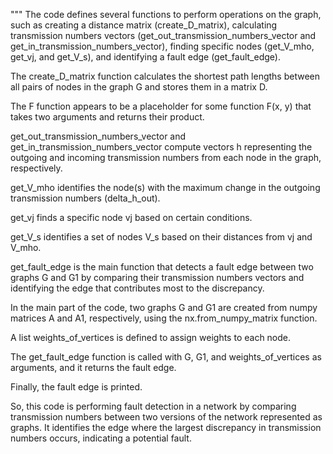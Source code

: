"""
The code defines several functions to perform operations on the graph, such as creating a distance matrix (create_D_matrix), calculating transmission numbers vectors (get_out_transmission_numbers_vector and get_in_transmission_numbers_vector), finding specific nodes (get_V_mho, get_vj, and get_V_s), and identifying a fault edge (get_fault_edge).

The create_D_matrix function calculates the shortest path lengths between all pairs of nodes in the graph G and stores them in a matrix D.

The F function appears to be a placeholder for some function F(x, y) that takes two arguments and returns their product.

get_out_transmission_numbers_vector and get_in_transmission_numbers_vector compute vectors h representing the outgoing and incoming transmission numbers from each node in the graph, respectively.

get_V_mho identifies the node(s) with the maximum change in the outgoing transmission numbers (delta_h_out).

get_vj finds a specific node vj based on certain conditions.

get_V_s identifies a set of nodes V_s based on their distances from vj and V_mho.

get_fault_edge is the main function that detects a fault edge between two graphs G and G1 by comparing their transmission numbers vectors and identifying the edge that contributes most to the discrepancy.

In the main part of the code, two graphs G and G1 are created from numpy matrices A and A1, respectively, using the nx.from_numpy_matrix function.

A list weights_of_vertices is defined to assign weights to each node.

The get_fault_edge function is called with G, G1, and weights_of_vertices as arguments, and it returns the fault edge.

Finally, the fault edge is printed.

So, this code is performing fault detection in a network by comparing transmission numbers between two versions of the network represented as graphs. It identifies the edge where the largest discrepancy in transmission numbers occurs, indicating a potential fault.
